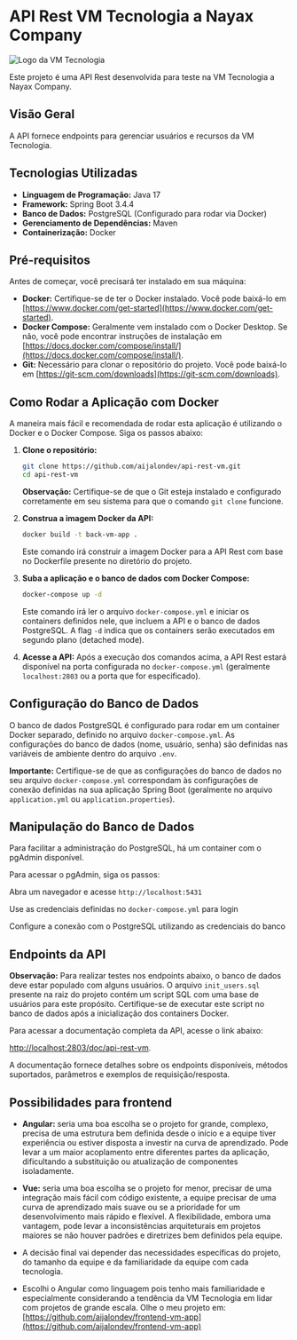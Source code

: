 # API Rest VM Tecnologia a Nayax Company

![Logo da VM Tecnologia](https://static.wixstatic.com/media/31e6f4_c384784ebd564c69bd34872c89331c55~mv2.png/v1/fill/w_241,h_55,al_c,q_85,usm_0.66_1.00_0.01,enc_avif,quality_auto/logo%20inteira%201.png)

Este projeto é uma API Rest desenvolvida para teste na VM Tecnologia a Nayax Company.

## Visão Geral

A API fornece endpoints para gerenciar usuários e recursos da VM Tecnologia.

## Tecnologias Utilizadas

* **Linguagem de Programação:** Java 17
* **Framework:** Spring Boot 3.4.4
* **Banco de Dados:** PostgreSQL (Configurado para rodar via Docker)
* **Gerenciamento de Dependências:** Maven
* **Containerização:** Docker

## Pré-requisitos

Antes de começar, você precisará ter instalado em sua máquina:

* **Docker:** Certifique-se de ter o Docker instalado. Você pode baixá-lo em [https://www.docker.com/get-started](https://www.docker.com/get-started).
* **Docker Compose:** Geralmente vem instalado com o Docker Desktop. Se não, você pode encontrar instruções de instalação em [https://docs.docker.com/compose/install/](https://docs.docker.com/compose/install/).
* **Git:** Necessário para clonar o repositório do projeto. Você pode baixá-lo em [https://git-scm.com/downloads](https://git-scm.com/downloads).

## Como Rodar a Aplicação com Docker

A maneira mais fácil e recomendada de rodar esta aplicação é utilizando o Docker e o Docker Compose. Siga os passos abaixo:

1.  **Clone o repositório:**
    ```bash
    git clone https://github.com/aijalondev/api-rest-vm.git
    cd api-rest-vm
    ```
    **Observação:** Certifique-se de que o Git esteja instalado e configurado corretamente em seu sistema para que o comando `git clone` funcione.

2.  **Construa a imagem Docker da API:**
    ```bash
    docker build -t back-vm-app .
    ```
    Este comando irá construir a imagem Docker para a API Rest com base no Dockerfile presente no diretório do projeto.

3.  **Suba a aplicação e o banco de dados com Docker Compose:**
    ```bash
    docker-compose up -d
    ```
    Este comando irá ler o arquivo `docker-compose.yml` e iniciar os containers definidos nele, que incluem a API e o banco de dados PostgreSQL. A flag `-d` indica que os containers serão executados em segundo plano (detached mode).

4.  **Acesse a API:**
    Após a execução dos comandos acima, a API Rest estará disponível na porta configurada no `docker-compose.yml` (geralmente `localhost:2803` ou a porta que for especificado).

## Configuração do Banco de Dados

O banco de dados PostgreSQL é configurado para rodar em um container Docker separado, definido no arquivo `docker-compose.yml`. As configurações do banco de dados (nome, usuário, senha) são definidas nas variáveis de ambiente dentro do arquivo `.env`.

**Importante:** Certifique-se de que as configurações do banco de dados no seu arquivo `docker-compose.yml` correspondam às configurações de conexão definidas na sua aplicação Spring Boot (geralmente no arquivo `application.yml` ou `application.properties`).

## Manipulação do Banco de Dados

Para facilitar a administração do PostgreSQL, há um container com o pgAdmin disponível.

Para acessar o pgAdmin, siga os passos:

Abra um navegador e acesse `http://localhost:5431`

Use as credenciais definidas no `docker-compose.yml` para login

Configure a conexão com o PostgreSQL utilizando as credenciais do banco

## Endpoints da API

**Observação:** Para realizar testes nos endpoints abaixo, o banco de dados deve estar populado com alguns usuários. O arquivo `init_users.sql` presente na raiz do projeto contém um script SQL com uma base de usuários para este propósito. Certifique-se de executar este script no banco de dados após a inicialização dos containers Docker.

Para acessar a documentação completa da API, acesse o link abaixo:

[http://localhost:2803/doc/api-rest-vm](http://localhost:2803/doc/api-rest-vm).

A documentação fornece detalhes sobre os endpoints disponíveis, métodos suportados, parâmetros e exemplos de requisição/resposta.

## Possibilidades para frontend
* **Angular:** seria uma boa escolha se o projeto for grande, complexo, precisa de uma estrutura bem definida desde o início e a equipe tiver experiência ou estiver disposta a investir na curva de aprendizado. Pode levar a um maior acoplamento entre diferentes partes da aplicação, dificultando a substituição ou atualização de componentes isoladamente.

* **Vue:** seria uma boa escolha se o projeto for menor, precisar de uma integração mais fácil com código existente, a equipe precisar de uma curva de aprendizado mais suave ou se a prioridade for um desenvolvimento mais rápido e flexível. A flexibilidade, embora uma vantagem, pode levar a inconsistências arquiteturais em projetos maiores se não houver padrões e diretrizes bem definidos pela equipe.

* A decisão final vai depender das necessidades específicas do projeto, do tamanho da equipe e da familiaridade da equipe com cada tecnologia.

* Escolhi o Angular como linguagem pois tenho mais familiaridade e especialmente considerando a tendência da VM Tecnologia em lidar com projetos de grande escala. Olhe o meu projeto em: [https://github.com/aijalondev/frontend-vm-app](https://github.com/aijalondev/frontend-vm-app)
